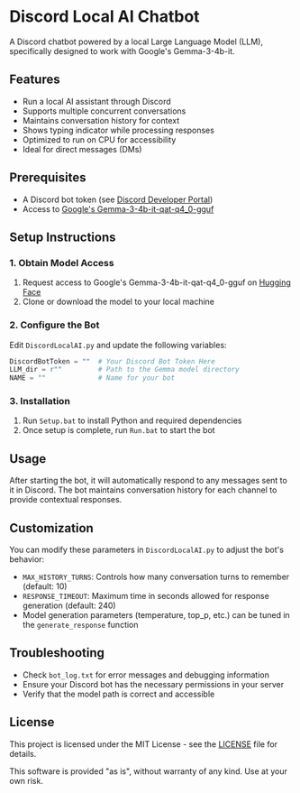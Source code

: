 # Discord Local AI Chatbot

A Discord chatbot powered by a local Large Language Model (LLM), specifically designed to work with Google's Gemma-3-4b-it.

## Features

- Run a local AI assistant through Discord
- Supports multiple concurrent conversations
- Maintains conversation history for context
- Shows typing indicator while processing responses
- Optimized to run on CPU for accessibility
- Ideal for direct messages (DMs)

## Prerequisites

- A Discord bot token (see [Discord Developer Portal](https://discord.com/developers/applications))
- Access to [Google's Gemma-3-4b-it-qat-q4_0-gguf](https://huggingface.co/google/gemma-3-4b-it-qat-q4_0-gguf)

## Setup Instructions

### 1. Obtain Model Access

1. Request access to Google's Gemma-3-4b-it-qat-q4_0-gguf on [Hugging Face](https://huggingface.co/google/gemma-3-4b-it-qat-q4_0-gguf)
2. Clone or download the model to your local machine

### 2. Configure the Bot

Edit `DiscordLocalAI.py` and update the following variables:

```python
DiscordBotToken = ""  # Your Discord Bot Token Here
LLM_dir = r""         # Path to the Gemma model directory
NAME = ""             # Name for your bot
```

### 3. Installation

1. Run `Setup.bat` to install Python and required dependencies
2. Once setup is complete, run `Run.bat` to start the bot

## Usage

After starting the bot, it will automatically respond to any messages sent to it in Discord. The bot maintains conversation history for each channel to provide contextual responses.

## Customization

You can modify these parameters in `DiscordLocalAI.py` to adjust the bot's behavior:

- `MAX_HISTORY_TURNS`: Controls how many conversation turns to remember (default: 10)
- `RESPONSE_TIMEOUT`: Maximum time in seconds allowed for response generation (default: 240)
- Model generation parameters (temperature, top_p, etc.) can be tuned in the `generate_response` function

## Troubleshooting

- Check `bot_log.txt` for error messages and debugging information
- Ensure your Discord bot has the necessary permissions in your server
- Verify that the model path is correct and accessible

## License

This project is licensed under the MIT License - see the [LICENSE](LICENSE.md) file for details.

This software is provided "as is", without warranty of any kind. Use at your own risk.
